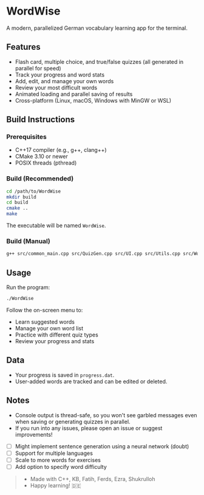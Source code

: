 # WordWise

A modern, parallelized German vocabulary learning app for the terminal.


## Features
- Flash card, multiple choice, and true/false quizzes (all generated in parallel for speed)
- Track your progress and word stats
- Add, edit, and manage your own words
- Review your most difficult words
- Animated loading and parallel saving of results
- Cross-platform (Linux, macOS, Windows with MinGW or WSL)

## Build Instructions

### Prerequisites
- C++17 compiler (e.g., g++, clang++)
- CMake 3.10 or newer
- POSIX threads (pthread)

### Build (Recommended)
```sh
cd /path/to/WordWise
mkdir build
cd build
cmake ..
make
```
The executable will be named `WordWise`.

### Build (Manual)
```sh
g++ src/common_main.cpp src/QuizGen.cpp src/UI.cpp src/Utils.cpp src/WordDatabase.cpp -o WordWise -lpthread
```

## Usage
Run the program:
```sh
./WordWise
```

Follow the on-screen menu to:
- Learn suggested words
- Manage your own word list
- Practice with different quiz types
- Review your progress and stats

## Data
- Your progress is saved in `progress.dat`.
- User-added words are tracked and can be edited or deleted.

## Notes
- Console output is thread-safe, so you won't see garbled messages even when saving or generating quizzes in parallel.
- If you run into any issues, please open an issue or suggest improvements!
- [ ] Might implement sentence generation using a neural network (doubt)
- [ ] Support for multiple languages
- [ ] Scale to more words for exercises
- [ ] Add option to specify word difficulty

> - Made with C++, KB, Fatih, Ferds, Ezra, Shukrulloh
> - Happy learning! 🇩🇪

